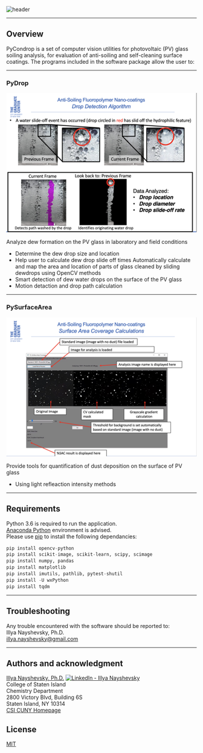 ![header](https://capsule-render.vercel.app/api?type=waving&color=gradient&width=1000&height=200&section=header&text=PyCondrop&fontSize=60&fontColor=ffffff)

<!-- header is made with: https://github.com/kyechan99/capsule-render -->

---

## Overview
PyCondrop is a set of computer vision utilities for photovoltaic (PV) glass soiling analysis,
for evaluation of anti-soiling and self-cleaning surface coatings.
The programs included in the software package allow the user to:

---

### PyDrop

![PyDrop](img/PyDrop.png)

Analyze dew formation on the PV glass in laboratory and field conditions
- Determine the dew drop size and location
- Help user to calculate dew drop slide off times
Automatically calculate and map the area and location of parts of glass cleaned by sliding dewdrops using OpenCV methods
- Smart detection of dew water drops on the surface of the PV glass
- Motion detaction and drop path calculation

---

### PySurfaceArea

![PySurfaceArea](img/PySurfaceArea.png)

Provide tools for quantification of dust deposition on the surface of PV glass
- Using light refleaction intensity methods

---

## Requirements

Python 3.6 is required to run the application.<br />
[Anaconda Python](https://conda.io/projects/conda/en/latest/user-guide/install/index.html?highlight=conda) environment is advised. <br />
Please use [pip](https://pip.pypa.io/en/stable/) to install the following dependancies:

```python
pip install opencv-python
pip install scikit-image, scikit-learn, scipy, scimage
pip install numpy, pandas
pip install matplotlib
pip install imutils, pathlib, pytest-shutil
pip install -U wxPython
pip install tqdm
```
---

## Troubleshooting

Any trouble encountered with the software should be reported to:<br>
Illya Nayshevsky, Ph.D.<br>
illya.nayshevsky@gmail.com

---

## Authors and acknowledgment
[Illya Nayshevsky, Ph.D.](http://www.illya.bio) [<img src="https://cdn2.auth0.com/docs/media/connections/linkedin.png" alt="LinkedIn -  Illya Nayshevsky" width=15/>](https://www.linkedin.com/in/illyanayshevskyy/)<br>
College of Staten Island<br />
Chemistry Department<br />
2800 Victory Blvd, Building 6S<br />
Staten Island, NY 10314<br />
[CSI CUNY Homepage](https://www.csi.cuny.edu/academics-and-research/departments-programs/chemistry)

## License
[MIT](https://choosealicense.com/licenses/mit/)
